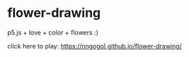 # flower-drawing
p5.js + love + color + flowers :)

click here to play: https://nngogol.github.io/flower-drawing/

